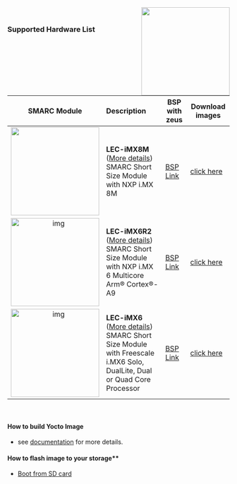 <img src="https://www.linaro.org/assets/images/projects/yocto-project.png" width="200" align="right">
<br>

### Supported Hardware List

|                         SMARC Module                         | Description                                                  | BSP with zeus                                                | Download images                                              |
| :----------------------------------------------------------: | :----------------------------------------------------------- | ------------------------------------------------------------ | ------------------------------------------------------------ |
| <img src="https://cdn.adlinktech.com/webupd/products/images/1752/LEC-iMX8M-F_(1)_web.jpg" width="200"/> | **LEC-iMX8M** ([More details](https://www.adlinktech.com/Products/Computer_on_Modules/SMARC/LEC-iMX8M?lang=en))  <br />     SMARC Short Size Module with NXP i.MX 8M<br /> | [BSP Link](https://github.com/ADLINK/meta-adlink-nxp/tree/zeus) | [click here](https://github.com/ADLINK/meta-adlink-nxp/blob/zeus/README.md#lec-imx8m-smarc-module) |
| <img src="https://cdn.adlinktech.com/webupd/products/images/1838/LEC-iMX6R2-F_web.png" alt="img" width="200" /> | **LEC-iMX6R2** ([More details](https://www.adlinktech.com/Products/Computer_on_Modules/SMARC/LEC-iMX6R2?lang=en))  <br />     SMARC Short Size Module with NXP i.MX 6 Multicore Arm® Cortex®-A9<br /> | [BSP Link](https://github.com/ADLINK/meta-adlink-nxp/tree/zeus) | [click here](https://github.com/ADLINK/meta-adlink-nxp/blob/zeus/README.md#lec-imx6r2-smarc-module) |
| <img src="https://cdn.adlinktech.com/webupd/products/images/1344/LEC-iMX6_20171201_v2.jpg" alt="img" width="200" /> | **LEC-iMX6** ([More details](https://www.adlinktech.com/Products/Computer_on_Modules/SMARC/LEC-iMX6?lang=en))  <br />    SMARC Short Size Module with Freescale i.MX6 Solo, DualLite, Dual or Quad Core Processor<br /> | [BSP Link](https://github.com/ADLINK/meta-adlink-nxp/tree/zeus) | [click here](https://github.com/ADLINK/meta-adlink-nxp/blob/zeus/README.md#lec-imx6-smarc-module) |


<br>

#### How to build Yocto Image

* see [documentation](https://github.com/ADLINK/meta-adlink-nxp/wiki/01.-Build-Yocto-Image) for more details.

#### How to flash image to your storage**

* [Boot from SD card](https://github.com/ADLINK/meta-adlink-nxp/wiki/03.-How-to-install-Yocto-Image-into-SD-Card)

<br>

<br> 
